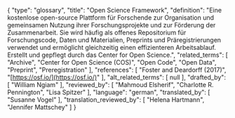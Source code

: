 {
    "type": "glossary",
    "title": "Open Science Framework",
    "definition": "Eine kostenlose open-source Plattform für Forschende zur Organisation und gemeinsamen Nutzung ihrer Forschungsprojekte und zur Förderung der Zusammenarbeit. Sie wird häufig als offenes Repositorium für Forschungscode, Daten und Materialien, Preprints und Präregistrierungen verwendet und ermöglicht gleichzeitig einen effizienteren Arbeitsablauf. Erstellt und gepflegt durch das Center for Open Science.",
    "related_terms": [
        "Archive",
        "Center for Open Science (COS)",
        "Open Code",
        "Open Data",
        "Preprint",
        "Preregistration"
    ],
    "references": [
        "Foster and Deardorff (2017)",
        "[https://osf.io/](https://osf.io/)"
    ],
    "alt_related_terms": [
        null
    ],
    "drafted_by": [
        "William Ngiam"
    ],
    "reviewed_by": [
        "Mahmoud Elsherif",
        "Charlotte R. Pennington",
        "Lisa Spitzer"
    ],
    "language": "german",
    "translated_by": [
        "Susanne Vogel"
    ],
    "translation_reviewed_by": [
        "Helena Hartmann",
        "Jennifer Mattschey"
    ]
}